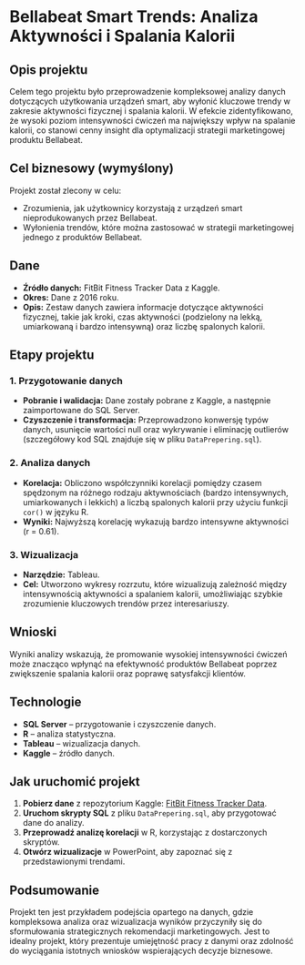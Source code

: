 # Bellabeat Smart Trends: Analiza Aktywności i Spalania Kalorii

## Opis projektu
Celem tego projektu było przeprowadzenie kompleksowej analizy danych dotyczących użytkowania urządzeń smart, aby wyłonić kluczowe trendy w zakresie aktywności fizycznej i spalania kalorii. W efekcie zidentyfikowano, że wysoki poziom intensywności ćwiczeń ma największy wpływ na spalanie kalorii, co stanowi cenny insight dla optymalizacji strategii marketingowej produktu Bellabeat.

## Cel biznesowy (wymyślony)
Projekt został zlecony w celu:
- Zrozumienia, jak użytkownicy korzystają z urządzeń smart nieprodukowanych przez Bellabeat.
- Wyłonienia trendów, które można zastosować w strategii marketingowej jednego z produktów Bellabeat.


## Dane
- **Źródło danych:** FitBit Fitness Tracker Data z Kaggle.
- **Okres:** Dane z 2016 roku.
- **Opis:** Zestaw danych zawiera informacje dotyczące aktywności fizycznej, takie jak kroki, czas aktywności (podzielony na lekką, umiarkowaną i bardzo intensywną) oraz liczbę spalonych kalorii.

## Etapy projektu

### 1. Przygotowanie danych
- **Pobranie i walidacja:** Dane zostały pobrane z Kaggle, a następnie zaimportowane do SQL Server.
- **Czyszczenie i transformacja:** Przeprowadzono konwersję typów danych, usunięcie wartości null oraz wykrywanie i eliminację outlierów (szczegółowy kod SQL znajduje się w pliku `DataPrepering.sql`).

### 2. Analiza danych
- **Korelacja:** Obliczono współczynniki korelacji pomiędzy czasem spędzonym na różnego rodzaju aktywnościach (bardzo intensywnych, umiarkowanych i lekkich) a liczbą spalonych kalorii przy użyciu funkcji `cor()` w języku R.
- **Wyniki:** Najwyższą korelację wykazują bardzo intensywne aktywności (r = 0.61).

### 3. Wizualizacja
- **Narzędzie:** Tableau.
- **Cel:** Utworzono wykresy rozrzutu, które wizualizują zależność między intensywnością aktywności a spalaniem kalorii, umożliwiając szybkie zrozumienie kluczowych trendów przez interesariuszy.

## Wnioski
Wyniki analizy wskazują, że promowanie wysokiej intensywności ćwiczeń może znacząco wpłynąć na efektywność produktów Bellabeat poprzez zwiększenie spalania kalorii oraz poprawę satysfakcji klientów.

## Technologie
- **SQL Server** – przygotowanie i czyszczenie danych.
- **R** – analiza statystyczna.
- **Tableau** – wizualizacja danych.
- **Kaggle** – źródło danych.

## Jak uruchomić projekt
1. **Pobierz dane** z repozytorium Kaggle: [FitBit Fitness Tracker Data](https://www.kaggle.com/datasets/arashnic/fitbit).
2. **Uruchom skrypty SQL** z pliku `DataPrepering.sql`, aby przygotować dane do analizy.
3. **Przeprowadź analizę korelacji** w R, korzystając z dostarczonych skryptów.
4. **Otwórz wizualizacje** w PowerPoint, aby zapoznać się z przedstawionymi trendami.

## Podsumowanie
Projekt ten jest przykładem podejścia opartego na danych, gdzie kompleksowa analiza oraz wizualizacja wyników przyczyniły się do sformułowania strategicznych rekomendacji marketingowych. Jest to idealny projekt, który prezentuje umiejętność pracy z danymi oraz zdolność do wyciągania istotnych wniosków wspierających decyzje biznesowe.

